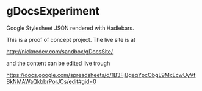 # gDocsExperiment
Google Stylesheet JSON rendered with Hadlebars.  

This is a proof of concept project. 
The live site is at  

http://nicknedev.com/sandbox/gDocsSite/

and the content can be edited live trough

https://docs.google.com/spreadsheets/d/1B3FjBgeqYpcObgL9MxEcwUyVfBkNMAWaQkbbrPorJCs/edit#gid=0

